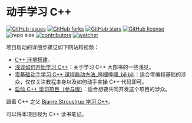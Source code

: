 # 动手学习 C++

[![GitHub issues](https://img.shields.io/github/issues/xinetzone/cpp-book)](https://github.com/xinetzone/cpp-book/issues) [![GitHub forks](https://img.shields.io/github/forks/xinetzone/cpp-book)](https://github.com/xinetzone/cpp-book/network) [![GitHub stars](https://img.shields.io/github/stars/xinetzone/cpp-book)](https://github.com/xinetzone/cpp-book/stargazers) [![GitHub license](https://img.shields.io/github/license/xinetzone/cpp-book)](https://github.com/xinetzone/cpp-book/blob/main/LICENSE) ![repo size](https://img.shields.io/github/repo-size/xinetzone/cpp-book.svg) [![contributors](https://img.shields.io/github/contributors/xinetzone/cpp-book.svg)](https://github.com/xinetzone/cpp-book/graphs/contributors) [![watcher](https://img.shields.io/github/watchers/xinetzone/cpp-book.svg)](https://github.com/xinetzone/cpp-book/watchers) 

项目启动的详细步骤见如下网站和视频：

- [C++ 环境搭建](https://xinetzone.github.io/sphinx-demo/start/cpp.html)。
- [浅谈如何开始学习 C++](https://www.bilibili.com/video/BV1gu411S7ZK)：关于学习 C++ 大部书的一些浅见。
- [零基础动手学习 C++ 课程启动方法_哔哩哔哩_bilibili](https://www.bilibili.com/video/BV1HF411B7tw)：适合零编程基础的涉众，仅仅关注教程本身以及如何动手实操 C++ 代码即可。
- [启动 C++ 学习项目（参与版）](https://www.bilibili.com/video/BV1A44y177nk)：适合想要共同开发这个项目的涉众。

跟着 C++ 之父 [Bjarne Stroustrup 学习 C++](https://www.stroustrup.com/index.html)。

可以将本项目视为 C++ 读书笔记。

